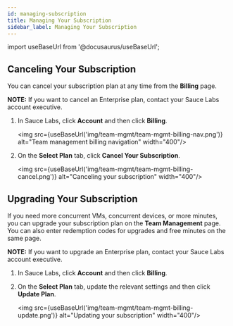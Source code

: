 ```yaml
---
id: managing-subscription
title: Managing Your Subscription
sidebar_label: Managing Your Subscription
---
```


import useBaseUrl from '@docusaurus/useBaseUrl';

## Canceling Your Subscription

You can cancel your subscription plan at any time from the **Billing** page.

**NOTE:** If you want to cancel an Enterprise plan, contact your Sauce Labs account executive.  

1. In Sauce Labs, click **Account** and then click **Billing**.

   <img src={useBaseUrl('img/team-mgmt/team-mgmt-billing-nav.png')} alt="Team management billing navigation" width="400"/>

2. On the **Select Plan** tab, click **Cancel Your Subscription**.

   <img src={useBaseUrl('img/team-mgmt/team-mgmt-billing-cancel.png')} alt="Canceling your subscription" width="400"/>


## Upgrading Your Subscription
If you need more concurrent VMs, concurrent devices, or more minutes, you can upgrade your subscription plan on the **Team Management** page. You can also enter redemption codes for upgrades and free minutes on the same page.

**NOTE:** If you want to upgrade an Enterprise plan, contact your Sauce Labs account executive.

1. In Sauce Labs, click **Account** and then click **Billing**.
2. On the **Select Plan** tab, update the relevant settings and then click **Update Plan**.

    <img src={useBaseUrl('img/team-mgmt/team-mgmt-billing-update.png')} alt="Updating your subscription" width="400"/>
